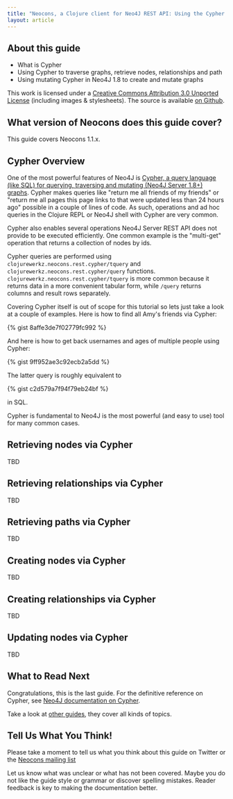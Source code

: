 ```yaml
---
title: "Neocons, a Clojure client for Neo4J REST API: Using the Cypher Query Language"
layout: article
---
```


## About this guide

 * What is Cypher
 * Using Cypher to traverse graphs, retrieve nodes, relationships and path
 * Using mutating Cypher in Neo4J 1.8 to create and mutate graphs

This work is licensed under a <a rel="license" href="http://creativecommons.org/licenses/by/3.0/">Creative Commons Attribution 3.0 Unported License</a> (including images & stylesheets). The source is available [on Github](https://github.com/clojurewerkz/neocons.docs).


## What version of Neocons does this guide cover?

This guide covers Neocons 1.1.x.


## Cypher Overview

One of the most powerful features of Neo4J is [Cypher, a query language (like SQL) for querying, traversing and mutating (Neo4J Server 1.8+)
graphs](http://docs.neo4j.org/chunked/milestone/cypher-query-lang.html). Cypher makes queries like "return me all friends of my friends" or "return me all pages this page links to that were updated
less than 24 hours ago" possible in a couple of lines of code. As such, operations and ad hoc queries in the Clojure REPL or Neo4J shell
with Cypher are very common.

Cypher also enables several operations Neo4J Server REST API does not provide to be executed efficiently. One common example is
the "multi-get" operation that returns a collection of nodes by ids.

Cypher queries are performed using `clojurewerkz.neocons.rest.cypher/tquery` and `clojurewerkz.neocons.rest.cypher/query` functions.
`clojurewerkz.neocons.rest.cypher/tquery` is more common because it returns data in a more convenient tabular form, while
`/query` returns columns and result rows separately.

Covering Cypher itself is out of scope for this tutorial so lets just take a look at a couple of examples. Here is how
to find all Amy's friends via Cypher:

{% gist 8affe3de7f02779fc992 %}

And here is how to get back usernames and ages of multiple people using Cypher:

{% gist 9ff952ae3c92ecb2a5dd %}

The latter query is roughly equivalent to

{% gist c2d579a7f94f79eb24bf %}

in SQL.

Cypher is fundamental to Neo4J is the most powerful (and easy to use) tool for many common cases.



## Retrieving nodes via Cypher

TBD


## Retrieving relationships via Cypher

TBD


## Retrieving paths via Cypher

TBD


## Creating nodes via Cypher

TBD


## Creating relationships via Cypher

TBD


## Updating nodes via Cypher

TBD



## What to Read Next

Congratulations, this is the last guide. For the definitive reference on Cypher, see [Neo4J documentation on Cypher](http://docs.neo4j.org/chunked/stable/cypher-query-lang.html).

Take a look at [other guides](/articles/guides.html), they cover all kinds of topics.



## Tell Us What You Think!

Please take a moment to tell us what you think about this guide on Twitter or the [Neocons mailing list](https://groups.google.com/forum/#!forum/clojure-neo4j)

Let us know what was unclear or what has not been covered. Maybe you do not like the guide style or grammar or discover spelling mistakes. Reader feedback is key to making the documentation better.
